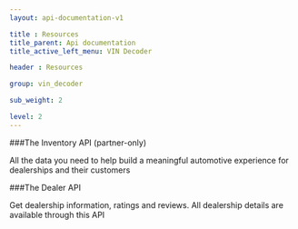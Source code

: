 ```yaml
---
layout: api-documentation-v1

title : Resources
title_parent: Api documentation
title_active_left_menu: VIN Decoder

header : Resources

group: vin_decoder

sub_weight: 2

level: 2
---
```



###The Inventory API (partner-only)

All the data you need to help build a meaningful automotive experience for dealerships and their customers

###The Dealer API

Get dealership information, ratings and reviews. All dealership details are available through this API